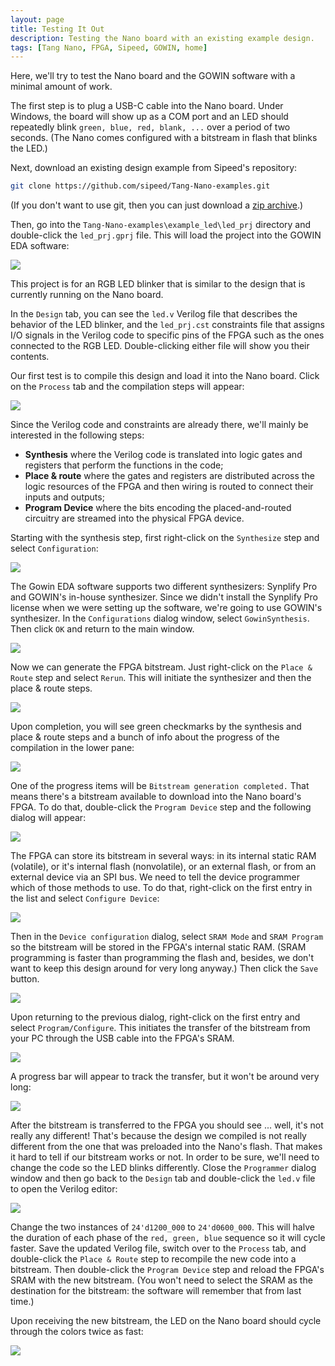 ```yaml
---
layout: page
title: Testing It Out
description: Testing the Nano board with an existing example design.
tags: [Tang Nano, FPGA, Sipeed, GOWIN, home]
---
```


Here, we'll try to test the Nano board and the GOWIN software with a minimal amount of work.

The first step is to plug a USB-C cable into the Nano board.
Under Windows, the board will show up as a COM port and
an LED should repeatedly blink `green, blue, red, blank, ...` over a period of two seconds.
(The Nano comes configured with a bitstream in flash that blinks the LED.)

Next, download an existing design example from Sipeed's repository:

```bash
git clone https://github.com/sipeed/Tang-Nano-examples.git
```

(If you don't want to use git, then you can just download a [zip archive](https://github.com/sipeed/Tang-Nano-examples/archive/master.zip).)

Then, go into the `Tang-Nano-examples\example_led\led_prj` directory and double-click the `led_prj.gprj` file.
This will load the project into the GOWIN EDA software:

![](/images/testing_it_out/initial_screen.png)

This project is for an RGB LED blinker that is similar to the design that is currently
running on the Nano board.

In the `Design` tab, you can see the `led.v` Verilog file that describes the behavior of the LED blinker,
and the `led_prj.cst` constraints file that assigns I/O signals in the Verilog code to specific pins of the FPGA
such as the ones connected to the RGB LED.
Double-clicking either file will show you their contents.

Our first test is to compile this design and load it into the Nano board.
Click on the `Process` tab and the compilation steps will appear:

![](/images/testing_it_out/compilation_steps.png)

Since the Verilog code and constraints are already there, we'll mainly be interested in the
following steps:

* **Synthesis** where the Verilog code is translated into logic gates and registers that perform
  the functions in the code;
* **Place & route** where the gates and registers are distributed across the logic resources of the
  FPGA and then wiring is routed to connect their inputs and outputs;
* **Program Device** where the bits encoding the placed-and-routed circuitry
  are streamed into the physical FPGA device.

Starting with the synthesis step, first right-click on the `Synthesize` step and
select `Configuration`:

![](/images/testing_it_out/synth_configuration.png)

The Gowin EDA software supports two different synthesizers:
Synplify Pro and GOWIN's in-house synthesizer.
Since we didn't install the Synplify Pro license when we were setting up the software,
we're going to use GOWIN's synthesizer.
In the `Configurations` dialog window, select `GowinSynthesis`.
Then click `OK` and return to the main window.

![](/images/testing_it_out/select_gowin_synth.png)

Now we can generate the FPGA bitstream.
Just right-click on the `Place & Route` step and select `Rerun`.
This will initiate the synthesizer and then the place & route steps.

![](/images/testing_it_out/initiate_synth_place_route.png)

Upon completion, you will see green checkmarks by the synthesis and place & route steps
and a bunch of info about the progress of the compilation in the lower pane:

![](/images/testing_it_out/synth_place_route_done.png)

One of the progress items will be `Bitstream generation completed.`
That means there's a bitstream available to download into the Nano board's FPGA.
To do that, double-click the `Program Device` step and the following dialog will appear:

![](/images/testing_it_out/programming_dialog.png)

The FPGA can store its bitstream in several ways: in its internal static RAM (volatile),
or it's internal flash (nonvolatile), or an external flash, or from an external device
via an SPI bus.
We need to tell the device programmer which of those methods to use.
To do that, right-click on the first entry in the list and select `Configure Device`:

![](/images/testing_it_out/configure_device.png)

Then in the `Device configuration` dialog, select `SRAM Mode` and `SRAM Program`
so the bitstream will be stored in the FPGA's internal static RAM.
(SRAM programming is faster than programming the flash and, besides, we don't want to keep
this design around for very long anyway.)
Then click the `Save` button.

![](/images/testing_it_out/select_SRAM_config.png)

Upon returning to the previous dialog, right-click on the first entry and select `Program/Configure`.
This initiates the transfer of the bitstream from your PC through the USB cable into the FPGA's SRAM.

![](/images/testing_it_out/start_programming.png)

A progress bar will appear to track the transfer, but it won't be around very long:

![](/images/testing_it_out/config_progress.png)

After the bitstream is transferred to the FPGA you should see ... well, it's not really any different!
That's because the design we compiled is not really different from the one that was preloaded into
the Nano's flash.
That makes it hard to tell if our bitstream works or not.
In order to be sure, we'll need to change the code so the LED blinks differently.
Close the `Programmer` dialog window and then go back to the `Design` tab and
double-click the `led.v` file to open the Verilog editor:

![](/images/testing_it_out/edit_verilog.png)

Change the two instances of `24'd1200_000` to `24'd0600_000`.
This will halve the duration of each phase of the `red, green, blue` sequence so it will cycle faster.
Save the updated Verilog file, switch over to the `Process` tab, and double-click the
`Place & Route` step to recompile the new code into a bitstream.
Then double-click the `Program Device` step and reload the FPGA's SRAM with the new bitstream.
(You won't need to select the SRAM as the destination for the bitstream: the software will
remember that from last time.)

Upon receiving the new bitstream, the LED on the Nano board should cycle through the colors
twice as fast:

![](/images/testing_it_out/led_cycle.gif)
